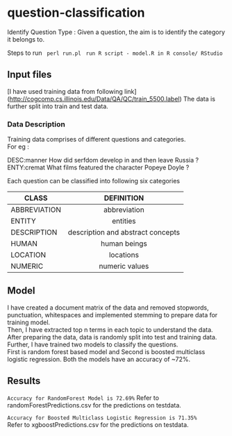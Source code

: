# question-classification
Identify Question Type : Given a question, the aim is to identify the category it belongs to.

Steps to run 
` perl run.pl`
` run R script - model.R in R console/ RStudio`

## Input files
[I have used training data from following link] (http://cogcomp.cs.illinois.edu/Data/QA/QC/train_5500.label)
The data is further split into train and test data.

### Data Description
Training data comprises of different questions and categories.  
For eg :    

DESC:manner How did serfdom develop in and then leave Russia ?  
ENTY:cremat What films featured the character Popeye Doyle ?  

Each question can be classified into following six categories

|CLASS	        |DEFINITION	|
| ------------- |:-------------:|
|ABBREVIATION	|abbreviation	|
|ENTITY	        |entities	|
|DESCRIPTION	|description and abstract concepts|
|HUMAN	        |human beings	|
|LOCATION	|locations	|
|NUMERIC	|numeric values	|

## Model
I have created a document matrix of the data and removed stopwords, punctuation, whitespaces and implemented stemming to prepare data for training model.  
Then, I have extracted top n terms in each topic to understand the data.  
After preparing the data, data is randomly split into test and training data.
Further, I have trained two models to classify the questions.  
First is random forest based model and Second is boosted multiclass logistic regression.
Both the models have an accuracy of ~72%. 

## Results
`Accuracy for RandomForest Model is 72.69%`
Refer to randomForestPredictions.csv for the predictions on testdata.

`Accuracy for Boosted Multiclass Logistic Regression is 71.35%`  
Refer to xgboostPredictions.csv for the predictions on testdata.

####
